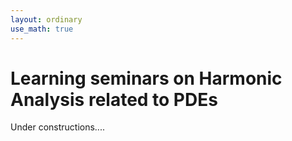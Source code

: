 ```yaml
---
layout: ordinary
use_math: true 
---
```


# Learning seminars on Harmonic Analysis related to PDEs

Under constructions....
